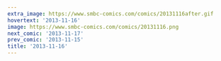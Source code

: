 ```yaml
---
extra_image: https://www.smbc-comics.com/comics/20131116after.gif
hovertext: '2013-11-16'
image: https://www.smbc-comics.com/comics/20131116.png
next_comic: '2013-11-17'
prev_comic: '2013-11-15'
title: '2013-11-16'
---
```



